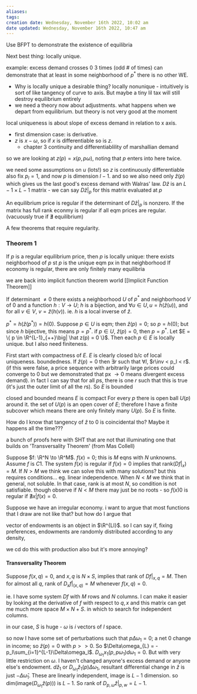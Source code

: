 ```yaml
---
aliases: 
tags: 
creation date: Wednesday, November 16th 2022, 10:02 am
date updated: Wednesday, November 16th 2022, 10:47 am
---
```


Use BFPT to demonstrate the existence of equilibria

Next best thing: locally unique. 

example: excess demand crosses $0$ 3 times (odd # of times)
can demonstrate that at least in some neighborhood of $p^*$ there is no other WE. 
- Why is locally unique a desirable thing? locally nonunique - intuitively is sort of like tangency of curve to axis. But maybe a tiny lil tax will still destroy equilibrium entirely
- we need a theory now about adjustments. what happens when we depart from equilibrium. but theory is not very good at the moment

local uniqueness is about slope of excess demand in relation to x axis. 
- first dimension case: is derivative. 
- $z$ is $x - \omega$, so if $x$ is differentiable so is $z$. 
	- chapter 3 continuity and differentiablility of marshallian demand


so we are looking at $z(p) = x(p, p\omega)$, noting that $p$ enters into here twice. 

we need some assumptions on $u$ (lots!) so $z$ is continuously differentiable
also fix $p_l = 1$, and now $p$ is dimension $l-1$. and so we also need only $\hat z(p)$ which gives us the last good's excess demand with Walras' law. $D\hat z$ is an $L -1 \times L - 1$ matrix - we can say $D\hat z\big|_p$ for this matrix evaluated at $p$ 

An equilibrium price is regular if the determinant of $D\hat z \big|_p$ is nonzero. If the matrix has full rank
econmy is regular if all eqm prices are regular. (vacuously true if $\nexists$ equilibrium)

A few theorems that require regularity. 

### Theorem 1

If $p$ is a regular equilibrium price, then $p$ is locally unique: there exists neighborhood of $p$ st $p$ is the unique eqm px in that neighborhood
If economy is regular, there are only finitely many equilibria


we are back into implicit function theorem world [[Implicit Function Theorem]]

If determinant $\neq 0$ there exists a neighborhood $U$ of $p^*$ and neighborhood $V$ of $0$ and a function $h: V \to U$; $h$ is a bijection, and $\forall u \in U, u = h(\hat z(u))$, and for all $v \in V$, $v = \hat z (h(v))$. ie. $h$ is a local inverse of $\hat z$. 

$p^* = h(\hat z (p^*)) = h(0)$. Suppose $p \in U$ is eqm; then $\hat z(p) = 0$; so $p = h(0)$; but since $h$ bijective, this means $p = p^*$. if $p \in U$, $\hat z(p) = 0$, then $p = p^*$. 
Let $E = \{ p \in \R^{L-1}_{++}\big| \hat z(p) = 0 \}$. Then each $p \in E$ is locally unique. but I also need finiteness. 

First start with compactness of $E$. $E$ is clearly closed b/c of local uniqueness. 
boundedness. If $\hat z(p) = 0$ then $\exists r$ such that $\forall l$, $r\inv < p_l < r$. (if this were false, a price sequence with arbitrarily large prices could converge to $0$ but we demonstrated that px $\to 0$ means divergent excess demand).
in fact I can say that for all $p$s, there is one $r$ such that this is true (it's just the outer limit of all the $r$s).
So $E$ is bounded

closed and bounded means $E$ is compact 
For every $p$ there is open ball $U(p)$ around it. 
the set of $U(p)$ is an open cover of $E$; therefore I have a finite subcover 
which means there are only finitely many $U(p)$. 
So $E$ is finite. 


How do I know that tangency of $\hat z$ to $0$ is coincidental tho? Maybe it happens all the time???


a bunch of proofs here with SHT that are not that illuminating
one that builds on 'Transversality Theorem' (from Mas Collell)

Suppose $f: \R^N \to \R^M$. $f(x) = 0$; this is $M$ eqns with $N$ unknowns. Assume $f$ is $C1$. The system $f(x)$ is regular if $f(x) = 0$ implies that $\text{rank}(Df\big|_x) = M$. 
If $N >M$ we think we can solve this with many solutions? but this requires conditions... eg. linear independence. When $N<M$ we think that in general, not soluble. In that case, rank is at most $N$, so condition is not satisfiable. though observe if $N<M$ there may just be no roots - so $f(x) 0$ is regular if $\nexists x | f(x) = 0$. 




Suppose we have an irregular economy. i want to argue that most functions that I draw are not like that? but how do I argue that

vector of endowments is an object in $\R^{LI}$. so I can say if, fixing preferences, endowments are randomly distributed according to any density, 

we cd do this with production also but it's more annoying?



#### Transversality Theorem

Suppose  $f(x, q) = 0$, and $x, q$ is $N \times S$, implies that rank of $Df\big|_{x,q} = M$. 
Then for almost all $q$,  rank of $D_x f\big|_(x,q) = M$ whenever $f(x,q) = 0$. 

ie. I have some system $Df$ with $M$ rows and $N$ columns. I can make it easier by looking at the derivative of $f$ with respect to $q,x$ and this matrix can get me much more space $M \times N + S$. in which to search for independent columns. 

in our case, $S$ is huge - $\omega$ is $i$ vectors of $l$ space. 


so now I have some set of perturbations such that $p\Delta\omega_1 = 0$; a net $0$ change in income; so $\hat z(p) =0$ with $p >> 0$. So $\Delta\omega_{L} = -p_l\sum_{i=1}^{L-1}\Delta\omega_l$. 
$D_{\omega_1} x_1(p, p\omega_1) d\omega_1 = 0$. But with very little restriction on $\omega$. I haven't changed anyone's excess demand or anyone else's endowment. 
$d \hat z_1$ or $D_{\omega_1} \hat z_1(p) \Delta\omega_1$, resultant differential change in $\hat z$ is just $-\Delta \hat\omega_1$. These are linearly independent, image is $L - 1$ dimension. 
so dim(image($D_{\omega_1}\hat z(p)$)) is $L -1$. So rank of $D_{p,\omega} \hat z \big|_{p,w} = L-1$. 
